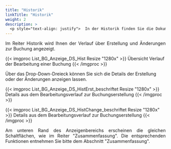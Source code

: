 ```yaml
---
title: "Historik"
linkTitle: "Historik"
weight: 2
description: >
  <p style="text-align: justify">  In der Historik finden Sie die Dokumentation zur Erstellung und sämtlichen Änderungen, die an der Buchung vorgenommen wurden. </p>
---
```

<p style="text-align: justify">  Im Reiter Historik wird Ihnen der Verlauf über Erstellung und Änderungen zur Buchung angezeigt. </p>

{{< imgproc List_BG_Anzeige_DS_Hist Resize "1280x" >}}
Übersicht Verlauf der Bearbeitung einer Buchung
{{< /imgproc >}}

Über das Drop-Down-Dreieck können Sie sich die Details der Erstellung oder der Änderungen anzeigen lassen.

{{< imgproc List_BG_Anzeige_DS_HistErst_beschriftet Resize "1280x" >}}
Details aus dem Bearbeitungsverlauf zur Buchungserstellung
{{< /imgproc >}}

{{< imgproc List_BG_Anzeige_DS_HistChange_beschriftet Resize "1280x" >}}
Details aus dem Bearbeitungsverlauf zur Buchungserstellung
{{< /imgproc >}}

<p style="text-align: justify">  Am unteren Rand des Anzeigenbereichs erscheinen die gleichen Schaltflächen, wie im Reiter "Zusammenfassung". Die entsprechenden Funktionen entnehmen Sie bitte dem Abschnitt "Zusammenfassung". </p>